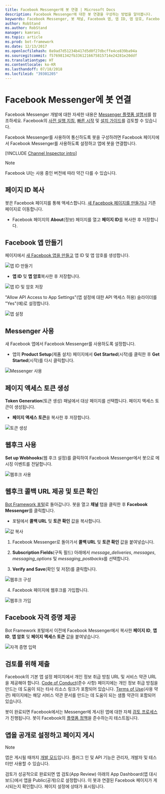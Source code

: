```yaml
---
title: Facebook Messenger에 봇 연결 | Microsoft Docs
description: Facebook Messenger에 대한 봇 연결을 구성하는 방법을 알아봅니다.
keywords: Facebook Messenger, 봇 채널, Facebook 앱, 앱 ID, 앱 암호, Facebook 봇, 자격 증명
author: RobStand
ms.author: RobStand
manager: kamrani
ms.topic: article
ms.prod: bot-framework
ms.date: 12/13/2017
ms.openlocfilehash: 0a9ad7d51234b417d5d0f27dbcffe4ce839ba94a
ms.sourcegitcommit: f576981342fb3361216675815714e24281e20ddf
ms.translationtype: HT
ms.contentlocale: ko-KR
ms.lasthandoff: 07/18/2018
ms.locfileid: "39301205"
---
```

# <a name="connect-a-bot-to-facebook-messenger"></a>Facebook Messenger에 봇 연결

Facebook Messenger 개발에 대한 자세한 내용은 [Messenger 플랫폼 설명서](https://developers.facebook.com/docs/messenger-platform)를 참조하세요. Facebook의 [사전 실행 지침](https://developers.facebook.com/docs/messenger-platform/product-overview/launch#app_public), [빠른 시작](https://developers.facebook.com/docs/messenger-platform/guides/quick-start) 및 [설치 가이드](https://developers.facebook.com/docs/messenger-platform/guides/setup)를 검토할 수 있습니다.

Facebook Messenger를 사용하여 통신하도록 봇을 구성하려면 Facebook 페이지에서 Facebook Messenger를 사용하도록 설정하고 앱에 봇을 연결합니다.

[!INCLUDE [Channel Inspector intro](~/includes/snippet-channel-inspector.md)]

> [!NOTE]
> Facebook UI는 사용 중인 버전에 따라 약간 다를 수 있습니다.

## <a name="copy-the-page-id"></a>페이지 ID 복사

봇은 Facebook 페이지를 통해 액세스합니다. [새 Facebook 페이지를 만들거나](https://www.facebook.com/bookmarks/pages) 기존 페이지로 이동합니다.

* Facebook 페이지의 **About**(정보) 페이지를 열고 **페이지 ID**를 복사한 후 저장합니다.

## <a name="create-a-facebook-app"></a>Facebook 앱 만들기

페이지에서 [새 Facebook 앱을 만들고](https://developers.facebook.com/quickstarts/?platform=web) 앱 ID 및 앱 암호를 생성합니다.

![앱 ID 만들기](~/media/channels/FB-CreateAppId.png)

* **앱 ID** 및 **앱 암호**복사한 후 저장합니다.

![앱 ID 및 암호 저장](~/media/channels/FB-get-appid.png)

"Allow API Access to App Settings"(앱 설정에 대한 API 액세스 허용) 슬라이더를 "Yes"(예)로 설정합니다.

![앱 설정](~/media/bot-service-channel-connect-facebook/api_settings.png)

## <a name="enable-messenger"></a>Messenger 사용


새 Facebook 앱에서 Facebook Messenger를 사용하도록 설정합니다.

* 앱의 **Product Setup**(제품 설치) 페이지에서 **Get Started**(시작)를 클릭한 후 **Get Started**(시작)를 다시 클릭합니다.


![Messenger 사용](~/media/channels/FB-AddMessaging1.png)

## <a name="generate-a-page-access-token"></a>페이지 액세스 토큰 생성

**Token Generation**(토큰 생성) 패널에서 대상 페이지를 선택합니다. 페이지 액세스 토큰이 생성됩니다.

* **페이지 액세스 토큰**을 복사한 후 저장합니다.

![토큰 생성](~/media/channels/FB-generateToken.png)

## <a name="enable-webhooks"></a>웹후크 사용

**Set up Webhooks**(웹 후크 설정)를 클릭하여 Facebook Messenger에서 봇으로 메시징 이벤트를 전달합니다.

![웹후크 사용](~/media/channels/FB-webhook.png)

## <a name="provide-webhook-callback-url-and-verify-token"></a>웹후크 콜백 URL 제공 및 토큰 확인

[Bot Framework 포털](https://dev.botframework.com/)로 돌아갑니다. 봇을 열고 **채널** 탭을 클릭한 후 **Facebook Messenger**를 클릭합니다.

* 포털에서 **콜백 URL** 및 **토큰 확인** 값을 복사합니다.

![값 복사](~/media/channels/fb-callbackVerify.png)

1. Facebook Messenger로 돌아가서 **콜백 URL** 및 **토큰 확인** 값을 붙여넣습니다.

2. **Subscription Fields**(구독 필드) 아래에서 *message\_deliveries*, *messages*, *messaging\_options* 및 *messaging\_postbacks*를 선택합니다.

3. **Verify and Save**(확인 및 저장)를 클릭합니다.

![웹후크 구성](~/media/channels/FB-webhookConfig.png)

4. Facebook 페이지에 웹후크를 가입합니다.

![웹후크 가입](~/media/bot-service-channel-connect-facebook/subscribe-webhook.png)


## <a name="provide-facebook-credentials"></a>Facebook 자격 증명 제공

Bot Framework 포털에서 이전에 Facebook Messenger에서 복사한 **페이지 ID**, **앱 ID**, **앱 암호** 및 **페이지 액세스 토큰** 값을 붙여넣습니다.

![자격 증명 입력](~/media/channels/fb-credentials2.png)

## <a name="submit-for-review"></a>검토를 위해 제출

Facebook의 기본 앱 설정 페이지에서 개인 정보 취급 방침 URL 및 서비스 약관 URL을 제공해야 합니다. [Code of Conduct](https://aka.ms/bf-conduct)(준수 사항) 페이지에는 개인 정보 취급 방침을 만드는 데 도움이 되는 타사 리소스 링크가 포함되어 있습니다. [Terms of Use](https://aka.ms/bf-terms)(사용 약관) 페이지에는 해당 서비스 약관 문서를 만드는 데 도움이 되는 샘플 약관이 포함되어 있습니다.

봇이 완료되면 Facebook에서는 Messenger에 게시된 앱에 대한 자체 [검토 프로세스](https://developers.facebook.com/docs/messenger-platform/app-review)가 진행됩니다. 봇이 Facebook의 [플랫폼 정책](https://developers.facebook.com/docs/messenger-platform/policy-overview)을 준수하는지 테스트됩니다.

## <a name="make-the-app-public-and-publish-the-page"></a>앱을 공개로 설정하고 페이지 게시

> [!NOTE]
> 앱은 게시될 때까지 [개발 모드](https://developers.facebook.com/docs/apps/managing-development-cycle)입니다. 플러그 인 및 API 기능은 관리자, 개발자 및 테스터만 사용할 수 있습니다.

검토가 성공적으로 완료되면 앱 검토(App Review) 아래의 App Dashboard(앱 대시보드)에서 앱을 Public(공개)으로 설정합니다.
이 봇과 연결된 Facebook 페이지가 게시되는지 확인합니다. 페이지 설정에 상태가 표시됩니다.
